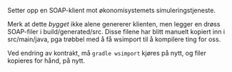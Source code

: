 Setter opp en SOAP-klient mot økonomisystemets simuleringstjeneste.

Merk at dette _bygget_ ikke alene genererer klienten, men legger en drøss SOAP-filer i build/generated/src. Disse filene har blitt manuelt kopiert inn i src/main/java, pga trøbbel med å få wsimport til å kompilere ting for oss.

Ved endring av kontrakt, må `gradle wsimport` kjøres på nytt, og filer kopieres for hånd, på nytt.
